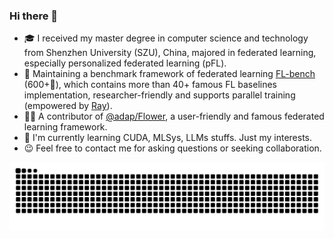 ### Hi there 👋
<!--
<img align="right" src="https://github-readme-stats.vercel.app/api?username=KarhouTam&show_icons=true&count_private=true&theme=transparent" />
!-->

- 🎓 I received my master degree in computer science and technology from Shenzhen University (SZU), China, majored in federated learning, especially personalized federated learning (pFL).
- 🤗 Maintaining a benchmark framework of federated learning [FL-bench](https://github.com/KarhouTam/FL-bench) (600+🌟), which contains more than 40+ famous FL baselines implementation, researcher-friendly and supports parallel training (empowered by [Ray](https://github.com/ray-project/ray)).
- 👨‍🏭 A contributor of [@adap/Flower](https://github.com/adap/flower), a user-friendly and famous federated learning framework.
- 🧐 I'm currently learning CUDA, MLSys, LLMs stuffs. Just my interests.
- 😉 Feel free to contact me for asking questions or seeking collaboration. 

<!-- <img align="right" src="https://github-readme-stats.vercel.app/api/top-langs/?username=KarhouTam&layout=compact" /> -->

 
 <!-- 
 - 🎉 I recently released my first pFL work [pFedSim: Similarity-Aware Model Aggregation Towards Personalized Federated Learning](https://arxiv.org/abs/2305.15706), which is totally REPRODUCIBLE and I'm proud of it. The implementation is integrated in [FL-bench](https://github.com/KarhouTam/FL-bench). 
 !-->

<!-- [![FL-bench](https://github-readme-stats.vercel.app/api/pin/?username=KarhouTam&repo=FL-bench&theme=transparent)](https://github.com/KarhouTam/FL-bench) -->

<!--
<img src="https://github-profile-summary-cards.vercel.app/api/cards/profile-details?username=KarhouTam&theme=transparent"/>
!-->

<picture>
  <source media="(prefers-color-scheme: dark)" srcset="https://raw.githubusercontent.com/KarhouTam/KarhouTam/output/github-contribution-grid-snake-dark.svg">
  <source media="(prefers-color-scheme: light)" srcset="https://raw.githubusercontent.com/KarhouTam/KarhouTam/output/github-contribution-grid-snake.svg">
  <img alt="github contribution grid snake animation" src="https://raw.githubusercontent.com/KarhouTam/KarhouTam/output/github-contribution-grid-snake.svg">
</picture>
